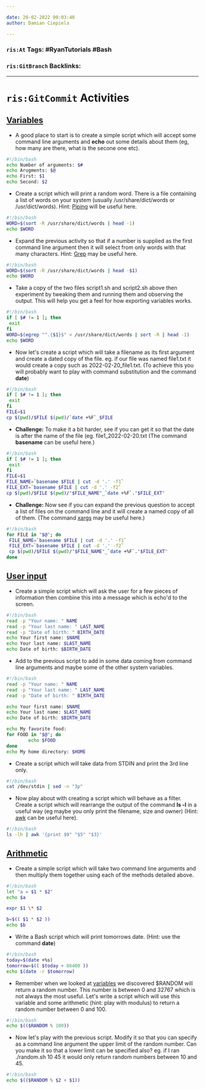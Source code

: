 ```yaml
---

date: 20-02-2022 00:03:40
author: Damian Ciepiela

---
```

### `ris:At` Tags: #RyanTutorials #Bash
### `ris:GitBranch` Backlinks:
---
# `ris:GitCommit` Activities
## [Variables](https://ryanstutorials.net/bash-scripting-tutorial/bash-variables.php)
-   A good place to start is to create a simple script which will accept some command line arguments and **echo** out some details about them (eg, how many are there, what is the secone one etc).
```bash
#!/bin/bash
echo Number of arguments: $#
echo Arugments: $@
echo First: $1
echo Second: $2
```
-   Create a script which will print a random word. There is a file containing a list of words on your system (usually /usr/share/dict/words or /usr/dict/words). Hint: [Piping](https://ryanstutorials.net/linuxtutorial/piping.php#piping) will be useful here.
```bash
#!/bin/bash
WORD=$(sort -R /usr/share/dict/words | head -1)
echo $WORD
```
-   Expand the previous activity so that if a number is supplied as the first command line argument then it will select from only words with that many characters. Hint: [Grep](https://ryanstutorials.net/linuxtutorial/grep.php) may be useful here.
```bash
#!/bin/bash
WORD=$(sort -R /usr/share/dict/words | head -$1)
echo $WORD
```
-   Take a copy of the two files script1.sh and script2.sh above then experiment by tweaking them and running them and observing the output. This will help you get a feel for how exporting variables works.
```bash
#!/bin/bash
if [ $# != 1 ]; then
 exit
fi
WORD=$(egrep "^.{$1}$" < /usr/share/dict/words | sort -R | head -1)
echo $WORD
```
-   Now let's create a script which will take a filename as its first argument and create a dated copy of the file. eg. if our file was named file1.txt it would create a copy such as 2022-02-20_file1.txt. (To achieve this you will probably want to play with command substitution and the command **date**)
```bash
#!/bin/bash
if [ $# != 1 ]; then
 exit
fi
FILE=$1
cp $(pwd)/$FILE $(pwd)/`date +%F`_$FILE
```
-   **Challenge:** To make it a bit harder, see if you can get it so that the date is after the name of the file (eg. file1_2022-02-20.txt (The command **basename** can be useful here.)
```bash
#!/bin/bash
if [ $# != 1 ]; then
 exit
fi
FILE=$1
FILE_NAME=`basename $FILE | cut -d '.' -f1`
FILE_EXT=`basename $FILE | cut -d '.' -f2`
cp $(pwd)/$FILE $(pwd)/"$FILE_NAME"_`date +%F`."$FILE_EXT"
```
-   **Challenge:** Now see if you can expand the previous question to accept a list of files on the command line and it will create a named copy of all of them. (The command [xargs](https://ryanstutorials.net/linuxtutorial/bonus.php#xargs) may be useful here.)
```bash
#!/bin/bash
for FILE in "$@"; do
 FILE_NAME=`basename $FILE | cut -d '.' -f1`
 FILE_EXT=`basename $FILE | cut -d '.' -f2`
 cp $(pwd)/$FILE $(pwd)/"$FILE_NAME"_`date +%F`."$FILE_EXT"
done
```

## [User input](https://ryanstutorials.net/bash-scripting-tutorial/bash-input.php)
-   Create a simple script which will ask the user for a few pieces of information then combine this into a message which is echo'd to the screen.
```bash
#!/bin/bash
read -p "Your name: " NAME
read -p "Your last name: " LAST_NAME
read -p "Date of birth: " BIRTH_DATE
echo Your first name: $NAME
echo Your last name: $LAST_NAME
echo Date of birth: $BIRTH_DATE
```
-   Add to the previous script to add in some data coming from command line arguments and maybe some of the other system variables.
```bash
#!/bin/bash
read -p "Your name: " NAME
read -p "Your last name: " LAST_NAME
read -p "Date of birth: " BIRTH_DATE

echo Your first name: $NAME
echo Your last name: $LAST_NAME
echo Date of birth: $BIRTH_DATE

echo My favorite food:
for FOOD in "$@"; do
        echo $FOOD
done
echo My home directory: $HOME
```
-   Create a script which will take data from STDIN and print the 3rd line only.
```bash
#!/bin/bash
cat /dev/stdin | sed -n "3p"
```
-   Now play about with creating a script which will behave as a filter. Create a script which will rearrange the output of the command **ls -l** in a useful way (eg maybe you only print the filename, size and owner) (Hint: [awk](https://ryanstutorials.net/linuxtutorial/bonus.php#awk) can be useful here).
```bash
#!/bin/bash
ls -lh | awk '{print $9" "$5" "$3}'
```

## [Arithmetic](https://ryanstutorials.net/bash-scripting-tutorial/bash-arithmetic.php)
-   Create a simple script which will take two command line arguments and then multiply them together using each of the methods detailed above.
```bash
#!/bin/bash
let "a = $1 * $2"
echo $a

expr $1 \* $2

b=$(( $1 * $2 ))
echo $b
```
-   Write a Bash script which will print tomorrows date. (Hint: use the command **date**)
```bash
#!/bin/bash
today=$(date +%s)
tomorrow=$(( $today + 86400 ))
echo $(date -r $tomorrow)
```
-   Remember when we looked at [variables](https://ryanstutorials.net/bash-scripting-tutorial/bash-variables.php) we discovered $RANDOM will return a random number. This number is between 0 and 32767 which is not always the most useful. Let's write a script which will use this variable and some arithmetic (hint: play with modulus) to return a random number between 0 and 100.
```bash
#!/bin/bash
echo $(($RANDOM % 100))
```
-   Now let's play with the previous script. Modify it so that you can specify as a command line argument the upper limit of the random number. Can you make it so that a lower limit can be specified also? eg. if I ran ./random.sh 10 45 it would only return random numbers between 10 and 45.
```bash
#!/bin/bash
echo $(($RANDOM % $2 + $1))
```

